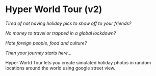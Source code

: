 # Hyper World Tour (v2)
*Tired of not having holiday pics to show off to your friends?*

*No money to travel or trapped in a global lockdown?*

*Hate foreign people, food and culture?*

*Then your journey starts here…*

Hyper World Tour lets you create simulated holiday photos in random locations around the world using google street view.